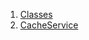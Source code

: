1.  [Classes](services_caching_cache_service/#classes)
2.  [CacheService](services_caching_cache_service/CacheService-class.html)
